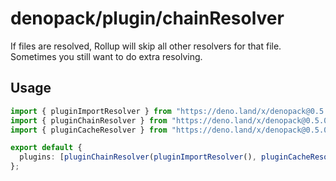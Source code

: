 # denopack/plugin/chainResolver

If files are resolved, Rollup will skip all other resolvers for that file. Sometimes you still want to do extra resolving.

## Usage

```ts
import { pluginImportResolver } from "https://deno.land/x/denopack@0.5.0/plugin/importResolver/mod.ts";
import { pluginChainResolver } from "https://deno.land/x/denopack@0.5.0/plugin/chainResolver/mod.ts";
import { pluginCacheResolver } from "https://deno.land/x/denopack@0.5.0/plugin/cacheResolver/mod.ts";

export default {
  plugins: [pluginChainResolver(pluginImportResolver(), pluginCacheResolver())],
};
```
